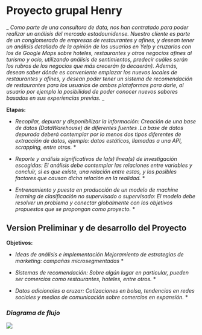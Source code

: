 # Proyecto grupal Henry

_ _Como parte de una consultora de data, nos han contratado para poder realizar un análisis del mercado estadounidense. Nuestro cliente es parte de un conglomerado de empresas de restaurantes y afines, y desean tener un análisis detallado de la opinión de los usuarios en Yelp y cruzarlos con los de Google Maps sobre hoteles, restaurantes y otros negocios afines al turismo y ocio, utilizando análisis de sentimientos, predecir cuáles serán los rubros de los negocios que más crecerán (o decaerán). Además, desean saber dónde es conveniente emplazar los nuevos locales de restaurantes y afines, y desean poder tener un sistema de recomendación de restaurantes para los usuarios de ambas plataformas para darle, al usuario por ejemplo la posibilidad de poder conocer nuevos sabores basados en sus experiencias previas._ _

**Etapas:**

* *Recopilar, depurar y disponibilizar la información: Creación de una base de datos (DataWarehouse) de diferentes fuentes .La base de datos depurada deberá contemplar por lo menos dos tipos diferentes de extracción de datos, ejemplo: datos estáticos, llamadas a una API, scrapping, entre otros.* *

* *Reporte y análisis significativos de la(s) línea(s) de investigación escogidas: El análisis debe contemplar las relaciones entre variables y concluir, si es que existe, una relación entre estas, y los posibles factores que causan dicha relación en la realidad.* *

* *Entrenamiento y puesta en producción de un modelo de machine learning de clasificación no supervisado o supervisado: El modelo debe resolver un problema y conectar globalmente con los objetivos propuestos que se propongan como proyecto.* *

## Version Preliminar y de desarrollo del Proyecto

**Objetivos:**

* *Ideas de análisis e implementación
Mejoramiento de estrategias de marketing: campañas microsegmentadas* *

* *Sistemas de recomendación: Sobre algún lugar en particular, pueden ser comercios como restaurantes, hoteles, entre otros.* *

* *Datos adicionales a cruzar: Cotizaciones en bolsa, tendencias en redes sociales y medios de comunicación sobre comercios en expansíón.* *


### ***Diagrama de flujo***
 ![](https://github.com/Datalogia/ProyectoG_12/blob/main/diagrama%20flujo.png)
